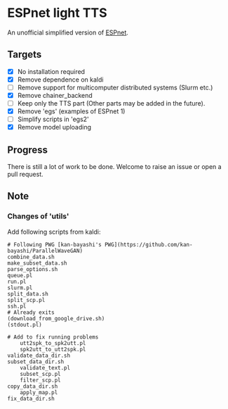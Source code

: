 # ESPnet light TTS

An unofficial simplified version of [ESPnet](README_ESPnet.md).

## Targets

- [x] No installation required
- [x] Remove dependence on kaldi
- [ ] Remove support for multicomputer distributed systems (Slurm etc.)
- [x] Remove chainer_backend
- [ ] Keep only the TTS part (Other parts may be added in the future).
- [x] Remove 'egs' (examples of ESPnet 1)
- [ ] Simplify scripts in 'egs2'
- [x] Remove model uploading

## Progress

There is still a lot of work to be done.
Welcome to raise an issue or open a pull request.

## Note

### Changes of 'utils'

Add following scripts from kaldi:
```
# Following PWG [kan-bayashi's PWG](https://github.com/kan-bayashi/ParallelWaveGAN)
combine_data.sh
make_subset_data.sh
parse_options.sh
queue.pl
run.pl
slurm.pl
split_data.sh
split_scp.pl
ssh.pl
# Already exits
(download_from_google_drive.sh)
(stdout.pl)

# Add to fix running problems
    utt2spk_to_spk2utt.pl
    spk2utt_to_utt2spk.pl
validate_data_dir.sh
subset_data_dir.sh
    validate_text.pl
    subset_scp.pl
    filter_scp.pl
copy_data_dir.sh
    apply_map.pl
fix_data_dir.sh
```
